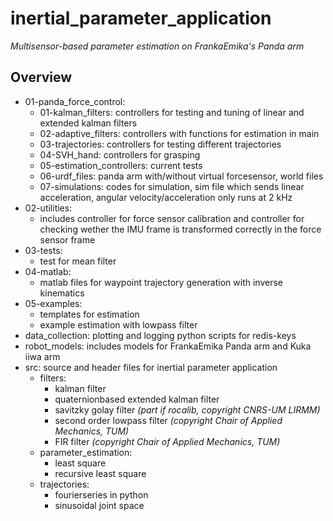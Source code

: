 # inertial_parameter_application
*Multisensor-based parameter estimation on FrankaEmika's Panda arm*
## Overview

* 01-panda_force_control:
  * 01-kalman_filters: controllers for testing and tuning of linear and extended kalman filters
  * 02-adaptive_filters: controllers with functions for estimation in main
  * 03-trajectories: controllers for testing different trajectories
  * 04-SVH_hand: controllers for grasping
  * 05-estimation_controllers: current tests
  * 06-urdf_files: panda arm with/without virtual forcesensor, world files
  * 07-simulations: codes for simulation, sim file which sends linear acceleration, angular velocity/acceleration only runs at 2 kHz
* 02-utilities: 
  * includes controller for force sensor calibration and controller for checking wether the IMU frame is transformed correctly in the force sensor frame
* 03-tests:
  * test for mean filter
* 04-matlab:
  * matlab files for waypoint trajectory generation with inverse kinematics
* 05-examples:
  * templates for estimation
  * example estimation with lowpass filter
* data_collection: plotting and logging python scripts for redis-keys
* robot_models: includes models for FrankaEmika Panda arm and Kuka iiwa arm
* src: source and header files for inertial parameter application
   * filters: 
     * kalman filter
     * quaternionbased extended kalman filter
     * savitzky golay filter *(part if rocalib, copyright CNRS-UM LIRMM)*
     * second order lowpass filter *(copyright Chair of Applied Mechanics, TUM)*
     * FIR filter *(copyright Chair of Applied Mechanics, TUM)*
  * parameter_estimation: 
    * least square 
    * recursive least square
  * trajectories:
    * fourierseries in python
    * sinusoidal joint space


